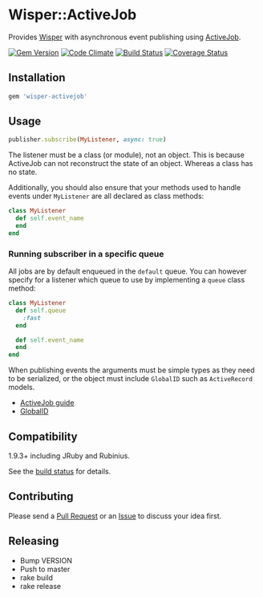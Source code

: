 # Wisper::ActiveJob

Provides [Wisper](https://github.com/krisleech/wisper) with asynchronous event
publishing using
[ActiveJob](https://github.com/rails/rails/tree/master/activejob).

[![Gem Version](https://badge.fury.io/rb/wisper-activejob.png)](http://badge.fury.io/rb/wisper-activejob)
[![Code Climate](https://codeclimate.com/github/krisleech/wisper-activejob.png)](https://codeclimate.com/github/krisleech/wisper-activejob)
[![Build Status](https://travis-ci.org/krisleech/wisper-activejob.png?branch=master)](https://travis-ci.org/krisleech/wisper-activejob)
[![Coverage Status](https://coveralls.io/repos/krisleech/wisper-activejob/badge.png?branch=master)](https://coveralls.io/r/krisleech/wisper-activejob?branch=master)

## Installation

```ruby
gem 'wisper-activejob'
```

## Usage

```ruby
publisher.subscribe(MyListener, async: true)
```

The listener must be a class (or module), not an object. This is because ActiveJob
can not reconstruct the state of an object. Whereas a class has no state.

Additionally, you should also ensure that your methods used to handle events under `MyListener` are all declared as class methods:

```ruby
class MyListener
  def self.event_name
  end
end
```

### Running subscriber in a specific queue

All jobs are by default enqueued in the `default` queue. You can however specify for a listener which queue to use by implementing a `queue` class method:

```ruby
class MyListener
  def self.queue
    :fast
  end

  def self.event_name
  end
end
```

When publishing events the arguments must be simple types as they need to be
serialized, or the object must include `GlobalID` such as `ActiveRecord` models.

* [ActiveJob guide](http://edgeguides.rubyonrails.org/active_job_basics.html)
* [GlobalID](https://github.com/rails/globalid)

## Compatibility

1.9.3+ including JRuby and Rubinius.

See the [build status](https://travis-ci.org/krisleech/wisper-activejob) for details.

## Contributing

Please send a [Pull Request](https://github.com/krisleech/wisper-activejob/pulls)
or an [Issue](https://github.com/krisleech/wisper-activejob/issues) to discuss
your idea first.

## Releasing

* Bump VERSION
* Push to master
* rake build
* rake release
